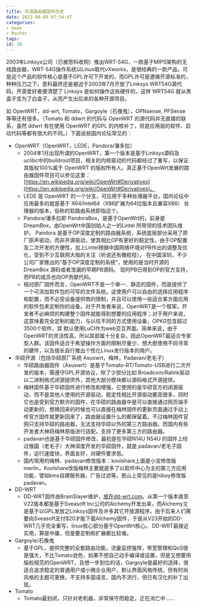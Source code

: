 ```yaml
---
title: 开源路由器固件历史
date: 2022-08-09 07:34:47
categories:
- Geek
- Router
tags:
id: 30
---
```


2003年Linksys公司（已被思科收购）推出WRT-54G，一款基于MIPS架构的无线路由器，WRT-54G操作系统以Linux取代vXworks，是很经典的一款产品，可是这个产品的软件核心是基于GPL许可下开发的，而GPL许可是遵循开源标准的，种种压力之下，思科最终还是被迫于2003年7月开放了Linksys WRT54G源代码，开源爱好者便清楚了 Linksys 是如何操作这些硬件的，这样 WRT54G 就从黑盒子变为了白盒子，从而产生出后来的各种开源项目。

<!--more-->

如 OpenWRT，dd-wrt, Tomato，Gargoyle（石像鬼），OPNsense, PFSense 等等还有很多。（Tomato 和 ddwrt 的代码与 OpenWRT 的源代码并无直接的联系，虽然 ddwrt 有在使用 OpenWRT 的GPL 的内核补丁，但是应用层的软件、启动代码等都有很大的不同。）下面说些国内论坛常见的：

- OpenWRT（OpenWRT，LEDE，Pandora/潘多拉）
   - 2004年1月出现所谓的OpenWRT，第一个版本是基于Linksys源码及uclibc中的buildroot项目，相关的内核驱动的代码都经过了重写，以保证其版权100%属于 OpenWRT 的版权所有人。真正基于OpenWrt发展的路由器固件项目可以参见这里：[https://en.wikipedia.org/wiki/OpenWrt#Derivatives](https://en.wikipedia.org/wiki/OpenWrt#Derivatives)。
   - LEDE 是 OpenWRT 的一个分支，可应用于多种处理器平台，国内论坛中应用最多的就是基于 X64/Intel64（X86扩展为64位版本且兼容X86） 处理器的版本，俗称的软路由系统即指这个。
   - Pandora/潘多拉即 PandoraBox，是基于OpenWrt的，前身是DreamBox，由OpenWrt中国创始人之一的Lintel 所带领的技术团队维护。 Pandora 是基于OP深度定制的路由器系统，系统底层部分采用了原厂原声驱动，而非开源驱动，使其相比OP有更好的稳定性。由于OP配置及二次开发的方便性，加上Lintel根据中国网络环境对PB作出的调整及优化，受到不少互联网大咖的关注（听说还有橄榄枝）。 在中国深圳，不少公司厂家推出的“基于OP深度定制的系统”，使用的是当时开源的 DreamBox 源码或者泄漏的早期PB源码。 现时PB已得到OP的官方支持，而PB的成员也向OP贡献代码。
   - 相对原厂固件而言，OpenWRT不是一个单一、静态的固件，而是提供了一个可添加软件包的可写的文件系统。这使用户可以自由的选择应用程序和配置，而不必受设备提供商的限制，并且可以使用一些适合某方面应用的软件包来定制你的设备。对于开发者来说，OpenWRT是一个框架，开发者不必麻烦的构建整个固件就能得到想要的应用程序；对于用户来说，这意味着完全定制的能力，与以往不同的方式使用设备，OPKG包含超过3500个软件，其 默认使用LuCI作为web交互界面。简单来说，由于OpenWRT的灵活性高，所以其部属十分复杂。因此OpenWRT最适合专家型人群。该固件适合于希望操作方面的限制尽量少、想大胆使用不同寻常的硬件，以及擅长自行推出个性化Linux发行版本的用户。
- 华硕开源（包括华硕原厂系统 Asuswrt，梅林，Padavan/老毛子）
   - 华硕路由器固件（Asuswrt）是基于Tomato-RT/Tomato-USB进行二次开发的版本，需遵守GPL开源协议，除了少部分比如 Broadcom/Ralink驱动以二进制格式闭源提供外，其他大部分模块都以源码格式开源提供。
   - 梅林固件基于华硕固件进行修改和增强，它使用的是华硕官方的闭源驱动，而不是其他人使用的开源驱动，稳定性相比开源驱动要高很多，同时它也是受到官方默许的固件，在华硕的路由器中是可以直接通过网页端手动更新的，想换回来的时候也可以直接在梅林固件的更新页面通过手动上传官方固件就更新回来了，路由器设置什么的都保留着。不过梅林固件官网只支持华硕的路由器，无法支持华硕以外的第三方路由器。而国内有些开发者大神将梅林原版进行适配，支持了更多第三方的路由器。
   - padavan也是基于华硕固件修改，最初是在华硕N14U N54U 的固件上经过俄国（老毛子）大神深度开发的华硕固件，就是 padavan/老毛子固件，运行速度快，界面友好，对硬件要求低。
   - 国内常用的梅林、padavan修改版本：koolshare上面是小宝修改版merlin，Koolshare改版梅林主要就是多了以软件中心为主的第三方应用功能，譬如kms自建服务器，广告过滤等。恩山上常见的是hiboy修改版padavan。
- DD-WRT
   - DD-WRT固件由BrainSlayer维护，[放在dd-wrt.com](http://xn--dd-wrt-200kr44g.com/)。从第一个版本直至V22版本都是基于Sveasoft Inc公司的Alchemy开发出来，而Alchemy又是基于以GPL发放之Linksys固件及许多其它开放源程序。由于后来人们需要向Sveasoft支付$20才能下载Alchemy固件，于是从V23开始的DD-WRT几乎完全重写，linux核心部分基于OpenWrt核心。 DD-WRT最接近实用，算是中庸，但是要定制和扩展都比较难。
- Gargoyle/石像鬼
   - 基于GPL，提供完整的全套路由功能，流量监控强悍，带宽管理和QoS很是强大，不比Tomato逊色，如果不想自己动手编译或设置，但是又想要用版权规范的OpenWRT，且想一步到位的话，Gargoyle是最好的选择，很适合追求稳定的普通用户或小微企业用户，默认界面风格传统，但有时尚风格的主题可更换，不支持多国语言，国内不流行，但已有汉化的补丁出现。
- Tomato
   - Tomato最封闭，只针对老机器，非常保守而稳定，正在消亡中......




